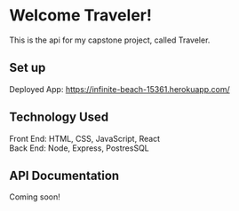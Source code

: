 # Welcome Traveler!

This is the api for my capstone project, called Traveler.

## Set up

Deployed App: https://infinite-beach-15361.herokuapp.com/

## Technology Used

Front End: HTML, CSS, JavaScript, React
<br />
Back End: Node, Express, PostresSQL

## API Documentation

Coming soon!